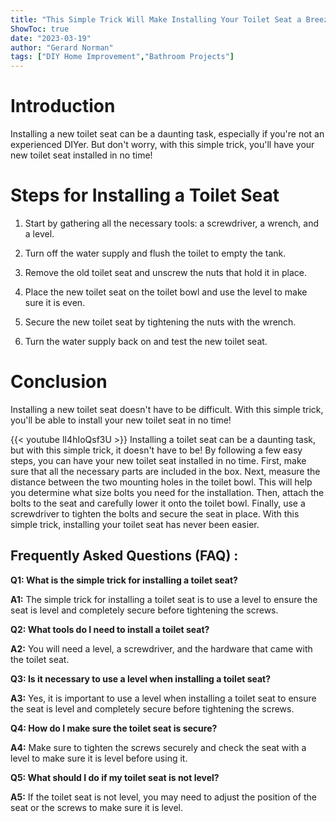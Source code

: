 ```yaml
---
title: "This Simple Trick Will Make Installing Your Toilet Seat a Breeze!"
ShowToc: true 
date: "2023-03-19"
author: "Gerard Norman" 
tags: ["DIY Home Improvement","Bathroom Projects"]
---
```

# Introduction

Installing a new toilet seat can be a daunting task, especially if you're not an experienced DIYer. But don't worry, with this simple trick, you'll have your new toilet seat installed in no time! 

# Steps for Installing a Toilet Seat

1. Start by gathering all the necessary tools: a screwdriver, a wrench, and a level. 

2. Turn off the water supply and flush the toilet to empty the tank.

3. Remove the old toilet seat and unscrew the nuts that hold it in place.

4. Place the new toilet seat on the toilet bowl and use the level to make sure it is even.

5. Secure the new toilet seat by tightening the nuts with the wrench.

6. Turn the water supply back on and test the new toilet seat.

# Conclusion

Installing a new toilet seat doesn't have to be difficult. With this simple trick, you'll be able to install your new toilet seat in no time!

{{< youtube lI4hIoQsf3U >}} 
Installing a toilet seat can be a daunting task, but with this simple trick, it doesn't have to be! By following a few easy steps, you can have your new toilet seat installed in no time. First, make sure that all the necessary parts are included in the box. Next, measure the distance between the two mounting holes in the toilet bowl. This will help you determine what size bolts you need for the installation. Then, attach the bolts to the seat and carefully lower it onto the toilet bowl. Finally, use a screwdriver to tighten the bolts and secure the seat in place. With this simple trick, installing your toilet seat has never been easier.

## Frequently Asked Questions (FAQ) :
**Q1: What is the simple trick for installing a toilet seat?**

**A1:** The simple trick for installing a toilet seat is to use a level to ensure the seat is level and completely secure before tightening the screws. 

**Q2: What tools do I need to install a toilet seat?**

**A2:** You will need a level, a screwdriver, and the hardware that came with the toilet seat. 

**Q3: Is it necessary to use a level when installing a toilet seat?**

**A3:** Yes, it is important to use a level when installing a toilet seat to ensure the seat is level and completely secure before tightening the screws. 

**Q4: How do I make sure the toilet seat is secure?**

**A4:** Make sure to tighten the screws securely and check the seat with a level to make sure it is level before using it. 

**Q5: What should I do if my toilet seat is not level?**

**A5:** If the toilet seat is not level, you may need to adjust the position of the seat or the screws to make sure it is level.





